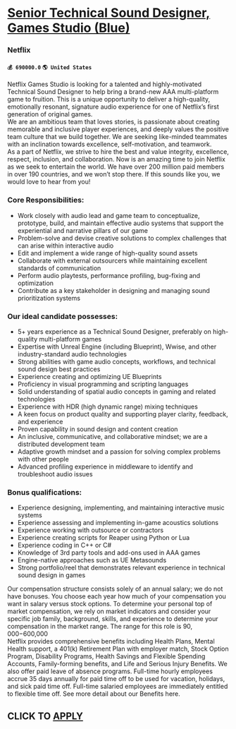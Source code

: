 # [Senior Technical Sound Designer, Games Studio (Blue)](https://www.remotewlb.com/apply/senior-technical-sound-designer-games-studio-blue)  
### Netflix  
#### `💰 690000.0` `🌎 United States`  
Netflix Games Studio is looking for a talented and highly-motivated Technical Sound Designer to help bring a brand-new AAA multi-platform game to fruition. This is a unique opportunity to deliver a high-quality, emotionally resonant, signature audio experience for one of Netflix’s first generation of original games.  
We are an ambitious team that loves stories, is passionate about creating memorable and inclusive player experiences, and deeply values the positive team culture that we build together. We are seeking like-minded teammates with an inclination towards excellence, self-motivation, and teamwork.  
As a part of Netflix, we strive to hire the best and value integrity, excellence, respect, inclusion, and collaboration. Now is an amazing time to join Netflix as we seek to entertain the world. We have over 200 million paid members in over 190 countries, and we won’t stop there. If this sounds like you, we would love to hear from you!

### Core Responsibilities:

  * Work closely with audio lead and game team to conceptualize, prototype, build, and maintain effective audio systems that support the experiential and narrative pillars of our game
  * Problem-solve and devise creative solutions to complex challenges that can arise within interactive audio
  * Edit and implement a wide range of high-quality sound assets
  * Collaborate with external outsourcers while maintaining excellent standards of communication
  * Perform audio playtests, performance profiling, bug-fixing and optimization
  * Contribute as a key stakeholder in designing and managing sound prioritization systems 

### Our ideal candidate possesses:

  * 5+ years experience as a Technical Sound Designer, preferably on high-quality multi-platform games
  * Expertise with Unreal Engine (including Blueprint), Wwise, and other industry-standard audio technologies
  * Strong abilities with game audio concepts, workflows, and technical sound design best practices 
  * Experience creating and optimizing UE Blueprints
  * Proficiency in visual programming and scripting languages
  * Solid understanding of spatial audio concepts in gaming and related technologies
  * Experience with HDR (high dynamic range) mixing techniques
  * A keen focus on product quality and supporting player clarity, feedback, and experience
  * Proven capability in sound design and content creation
  * An inclusive, communicative, and collaborative mindset; we are a distributed development team
  * Adaptive growth mindset and a passion for solving complex problems with other people
  * Advanced profiling experience in middleware to identify and troubleshoot audio issues

### Bonus qualifications:

  * Experience designing, implementing, and maintaining interactive music systems
  * Experience assessing and implementing in-game acoustics solutions
  * Experience working with outsource or contractors
  * Experience creating scripts for Reaper using Python or Lua
  * Experience coding in C++ or C#
  * Knowledge of 3rd party tools and add-ons used in AAA games 
  * Engine-native approaches such as UE Metasounds
  * Strong portfolio/reel that demonstrates relevant experience in technical sound design in games

Our compensation structure consists solely of an annual salary; we do not have bonuses. You choose each year how much of your compensation you want in salary versus stock options. To determine your personal top of market compensation, we rely on market indicators and consider your specific job family, background, skills, and experience to determine your compensation in the market range. The range for this role is $90,000-$600,000  
Netflix provides comprehensive benefits including Health Plans, Mental Health support, a 401(k) Retirement Plan with employer match, Stock Option Program, Disability Programs, Health Savings and Flexible Spending Accounts, Family-forming benefits, and Life and Serious Injury Benefits. We also offer paid leave of absence programs. Full-time hourly employees accrue 35 days annually for paid time off to be used for vacation, holidays, and sick paid time off. Full-time salaried employees are immediately entitled to flexible time off. See more detail about our Benefits here.  
## CLICK TO [APPLY](https://www.remotewlb.com/apply/senior-technical-sound-designer-games-studio-blue)

